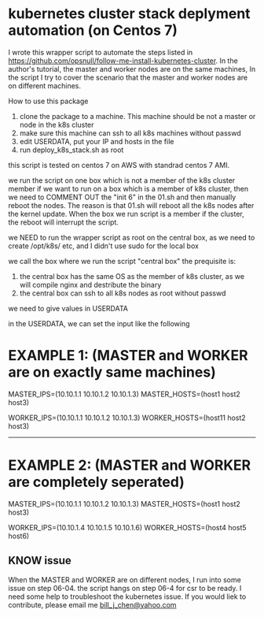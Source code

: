 # kubernetes cluster stack deplyment automation (on Centos 7)

I wrote this wrapper script to automate the steps listed in https://github.com/opsnull/follow-me-install-kubernetes-cluster. In the author's tutorial, the master and worker nodes are on the same machines, In the script I try to cover the scenario that the master and worker nodes are on different machines.

How to use this package

1) clone the package to a machine. This machine should be not a master or node in the k8s cluster
2) make sure this machine can ssh to all k8s machines without passwd
3) edit USERDATA, put your IP and hosts in the file
4) run deploy_k8s_stack.sh as root

this script is tested on centos 7 on AWS with standrad centos 7 AMI.

we run the script on one box which is not a member of the k8s cluster member
if we want to run on a box which is a member of k8s cluster, then we need to COMMENT OUT the "init 6" in the 01.sh
and then manually reboot the nodes.  The reason is that 01.sh will reboot all the k8s nodes after the kernel update.  When
the box we run script is a member if the cluster, the reboot will interrupt the script.

we NEED to run the wrapper script as root on the central box, as we need to create /opt/k8s/ etc, and I
didn't use sudo for the local box

we call the box where we run the script "central box"
the prequisite is:
 1) the central box has the same OS as the member of k8s cluster, as we will compile nginx and destribute the binary
 2) the central box can ssh to all k8s nodes  as root without passwd

we need to give values in USERDATA

in the USERDATA,   we can set the input like the following
# EXAMPLE 1: (MASTER and WORKER are on exactly same machines)
MASTER_IPS=(10.10.1.1 10.10.1.2 10.10.1.3)
MASTER_HOSTS=(host1 host2 host3)

WORKER_IPS=(10.10.1.1 10.10.1.2 10.10.1.3)
WORKER_HOSTS=(host11 host2 host3)

-------------------------------

# EXAMPLE 2:  (MASTER and WORKER are completely seperated)
MASTER_IPS=(10.10.1.1 10.10.1.2 10.10.1.3)
MASTER_HOSTS=(host1 host2 host3)

WORKER_IPS=(10.10.1.4 10.10.1.5 10.10.1.6)
WORKER_HOSTS=(host4 host5 host6)

## KNOW issue
When the MASTER and WORKER are on different nodes, I run into some issue on step 06-04. the script hangs on step 06-4 for csr to be ready. I need some help to troubleshoot the kubernetes issue. If you would liek to contribute, please email me bill_j_chen@yahoo.com
